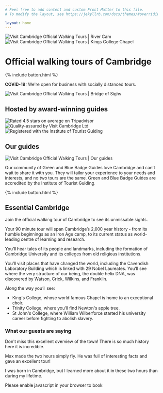 ```yaml
---
# Feel free to add content and custom Front Matter to this file.
# To modify the layout, see https://jekyllrb.com/docs/themes/#overriding-theme-defaults

layout: home
---
```


<div id="atf">
	<div id="atf-wrapper">
		<img id="rc" class="profile-image" src="/assets/images/river-cam.jpg" loading="lazy" alt="Visit Cambridge Official Walking Tours | River Cam" title="Visit Cambridge Official Walking Tours | River Cam">
		<img id="kcc" class="profile-image" src="/assets/images/kings-college-chapel.jpg" loading="lazy" alt="Visit Cambridge Official Walking Tours | Kings College Chapel" title="Visit Cambridge Official Walking Tours | Kings College Chapel">
		<div id="atf-copy">
			<div id="key-messaging-container">
				<h1 class="key-messaging">Official walking tours of Cambridge</h1>
			</div>
			{% include button.html %}
			<p class="description primary-color"><b>COVID-19:</b> We're open for business with socially distanced tours.</p>
		</div>
		<div id="atf-images">
			<img id="bridge-of-sighs" class="profile-image" src="/assets/images/bridge-of-sighs.jpg" loading="eager" alt="Visit Cambridge Official Walking Tours | Bridge of Sighs" title="Visit Cambridge Official Walking Tours | Bridge of Sighs">
		</div>
	</div>
</div>

<div id="experts-container">
	<div id="experts-header"><h2>Hosted by award-winning guides</h2></div>
	<img class="iotg" src="/assets/images/ta.svg" loading="lazy" alt="Rated 4.5 stars on average on Tripadvisor" title="Rated 4.5 stars on average on Tripadvisor">
	<img class="vc-grey" src="/assets/images/vc-grey.svg" loading="lazy" alt="Quality-assured by Visit Cambridge Ltd" title="Quality-assured by Visit Cambridge Ltd">
	<img class="iotg" src="/assets/images/iotg.svg" loading="lazy" alt="Registered with the Institute of Tourist Guiding" title="Registered with the Institute of Tourist Guiding">
</div>

<div id="next-up-container">
	<div id="next-up-header"><h2>Our guides</h2></div>
	<div id="next-up">
		<img id="max" class="profile-image" src="/assets/images/max.jpg" alt="Visit Cambridge Official Walking Tours | Our guides" title="Visit Cambridge Official Walking Tours | Our guides">
		<div class="profile">
			<p class="description">Our community of Green and Blue Badge Guides love Cambridge and can’t wait to share it with you. They will tailor your experience to your needs and interests, and no two tours are the same. Green and Blue Badge Guides are accredited by the Institute of Tourist Guiding.</p>
			{% include button.html %}
		</div>
	</div>
</div>

<div id="next-up-container">
	<div id="next-up-header"><h2>Essential Cambridge</h2></div>
	<div id="tour-container">
		<div id="tour-description">
			<p>Join the official walking tour of Cambridge to see its unmissable sights.</p>
			<p>Your 90 minute tour will span Cambridge’s 2,000 year history - from its humble beginnings as an Iron Age camp, to its current status as world-leading centre of learning and research.</p>
			<p>You’ll hear tales of its people and landmarks, including the formation of Cambridge University and its colleges from old religious institutions.</p>
			<p>You’ll visit places that have changed the world, including the Cavendish Laboratory Building which is linked with 29 Nobel Laureates. You’ll see where the very structure of our being, the double helix DNA, was discovered by Watson, Crick, Wilkins, and Franklin.</p>
			<p>Along the way you’ll see:</p>
			<ul>
				<li> King's College, whose world famous Chapel is home to an exceptional choir.</li>
			    <li> Trinity College, where you'll find Newton's apple tree.</li>
			    <li> St John's College, where William Wilberforce started his university career before fighting to abolish slavery.</li>
			</ul>
		</div>
	</div>
</div>

<div id="quote-container">
	<div id="quotes-header"><h3>What our guests are saying</h3></div>
	<div id="quote-1" class="quote">
		<p>Don't miss this excellent overview of the town! There is so much history here it is incredible.</p>
	</div>
	<div id="quote-2" class="quote">
		<p>Max made the two hours simply fly. He was full of interesting facts and gave an excellent tour!</p>
	</div>
	<div id="quote-3" class="quote">
		<p>I was born in Cambridge, but I learned more about it in these two hours than during my lifetime.</p>
	</div>
</div>

<div class="bokunWidget" data-src="https://widgets.bokun.io/online-sales/b2a94f77-29a2-4342-86ca-10ac40ad7626/experience-calendar/423944"></div>
<noscript>Please enable javascript in your browser to book</noscript>

<div style="width:100%; height: 120px;"></div>

<script>
	document.addEventListener('DOMContentLoaded', function() {

		var tag = document.createElement("script");
		tag.setAttribute("async", "");
		tag.setAttribute("defer", "");
		tag.src = "https://widgets.bokun.io/assets/javascripts/apps/build/BokunWidgetsLoader.js?bookingChannelUUID=b2a94f77-29a2-4342-86ca-10ac40ad7626";
		document.getElementsByTagName("head")[0].appendChild(tag);

		window.smoothScroll = function(target) {
		    var scrollContainer = target;
		    do { //find scroll container
		        scrollContainer = scrollContainer.parentNode;
		        if (!scrollContainer) return;
		        scrollContainer.scrollTop += 1;
		    } while (scrollContainer.scrollTop == 0);

		    var targetY = 0;
		    do { //find the top of target relatively to the container
		        if (target == scrollContainer) break;
		        targetY += target.offsetTop;
		    } while (target = target.offsetParent);

		    scroll = function(c, a, b, i) {
		        i++; if (i > 30) return;
		        c.scrollTop = a + (b - a) / 30 * i;
		        setTimeout(function(){ scroll(c, a, b, i); }, 20);
		    }
		    // start scrolling
		    scroll(scrollContainer, scrollContainer.scrollTop, targetY, 0);
		}
	}, false);
</script>